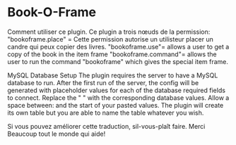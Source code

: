 # Book-O-Frame

Comment utiliser ce plugin.
Ce plugin a trois nœuds de la permission:
"bookoframe.place" = Cette permission autorise un utilisteur placer un candre qui peux copier des livres.
"bookoframe.use"= allows a user to get a copy of the book in the item frame
"bookoframe.command"= allows the user to run the command "bookoframe" which gives the special item frame.





MySQL Database Setup
The plugin requires the server to have a MySQL database to run.
After the first run of the server, the config will be generated with placeholder values for each of the database required fields to connect.
Replace the " " with the corresponding database values.
Allow a space between: and the start of your pasted values.
The plugin will create its own table but you are able to name the table whatever you wish.


Si vous pouvez améliorer cette traduction, sil-vous-plaît faire. Merci Beaucoup tout le monde qui aide!
